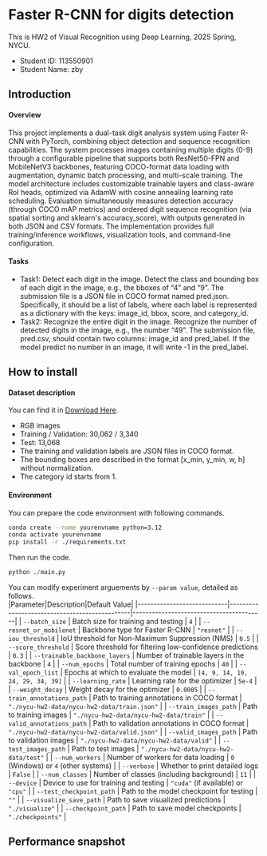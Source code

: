 # Faster R-CNN for digits detection
This is HW2 of Visual Recognition using Deep Learning, 2025 Spring, NYCU.  
- Student ID: 113550901  
- Student Name: zby

## Introduction
#### Overview
This project implements a dual-task digit analysis system using Faster R-CNN with PyTorch, combining object detection and sequence recognition capabilities. The system processes images containing multiple digits (0-9) through a configurable pipeline that supports both ResNet50-FPN and MobileNetV3 backbones, featuring COCO-format data loading with augmentation, dynamic batch processing, and multi-scale training. The model architecture includes customizable trainable layers and class-aware RoI heads, optimized via AdamW with cosine annealing learning rate scheduling. Evaluation simultaneously measures detection accuracy (through COCO mAP metrics) and ordered digit sequence recognition (via spatial sorting and sklearn's accuracy_score), with outputs generated in both JSON and CSV formats. The implementation provides full training/inference workflows, visualization tools, and command-line configuration.
#### Tasks
- Task1: Detect each digit in the image. Detect the class and bounding box of each digit in the image, e.g., the bboxes of “4” and “9”. The submission file is a JSON file in COCO format named pred.json. Specifically, it should be a list of labels, where each label is represented as a dictionary with the keys: image_id, bbox, score, and category_id.
- Task2: Recognize the entire digit in the image. Recognize the number of detected digits in the image, e.g., the number “49”. The submission file, pred.csv, should contain two columns: image_id and pred_label. If the model predict no number in an image, it will write -1 in the pred_label.

## How to install
#### Dataset description
You can find it in [Download Here](https://drive.google.com/file/d/13ZOC2mCCtiRCSS-xrmDV9dSyTjirqpSg/view?usp=sharing).  
- RGB images
- Training / Validation: 30,062 / 3,340
- Test: 13,068
- The training and validation labels are JSON files in COCO format. 
- The bounding boxes are described in the format [x_min, y_min, w, h] without normalization. 
- The category id starts from 1.   

#### Environment
You can prepare the code environment with following commands.
```bash
conda create --name yourenvname python=3.12
conda activate yourenvname
pip install -r ./requirements.txt
```
Then run the code.
```python
python ./main.py
```
You can modify experiment arguements by ```--param value```, detailed as follows.  
|Parameter|Description|Default Value|
|----------------------------|-----------------------------------------------|-----------------------------------------|
| `--batch_size`             | Batch size for training and testing           | `4`                                     |
| `--resnet_or_mobilenet`    | Backbone type for Faster R-CNN                | `"resnet"`                              |
| `--iou_threshold`          | IoU threshold for Non-Maximum Suppression (NMS) | `0.5`                                   |
| `--score_threshold`        | Score threshold for filtering low-confidence predictions | `0.3`                                   |
| `--trainable_backbone_layers` | Number of trainable layers in the backbone  | `4`                                     |
| `--num_epochs`             | Total number of training epochs               | `40`                                    |
| `--val_epoch_list`         | Epochs at which to evaluate the model         | `[4, 9, 14, 19, 24, 29, 34, 39]`        |
| `--learning_rate`          | Learning rate for the optimizer               | `5e-4`                                  |
| `--weight_decay`           | Weight decay for the optimizer                | `0.0005`                                |
| `--train_annotations_path` | Path to training annotations in COCO format   | `"./nycu-hw2-data/nycu-hw2-data/train.json"` |
| `--train_images_path`      | Path to training images                       | `"./nycu-hw2-data/nycu-hw2-data/train"` |
| `--valid_annotations_path` | Path to validation annotations in COCO format | `"./nycu-hw2-data/nycu-hw2-data/valid.json"` |
| `--valid_images_path`      | Path to validation images                     | `"./nycu-hw2-data/nycu-hw2-data/valid"` |
| `--test_images_path`       | Path to test images                           | `"./nycu-hw2-data/nycu-hw2-data/test"`  |
| `--num_workers`            | Number of workers for data loading            | `0` (Windows) or `4` (other systems)    |
| `--verbose`                | Whether to print detailed logs                | `False`                                 |
| `--num_classes`            | Number of classes (including background)      | `11`                                    |
| `--device`                 | Device to use for training and testing        | `"cuda"` (if available) or `"cpu"`      |
| `--test_checkpoint_path`   | Path to the model checkpoint for testing      | `""`                                    |
| `--visualize_save_path`    | Path to save visualized predictions           | `"./visualize"`                         |
| `--checkpoint_path`        | Path to save model checkpoints                | `"./checkpoints"`                       |
### 
## Performance snapshot
